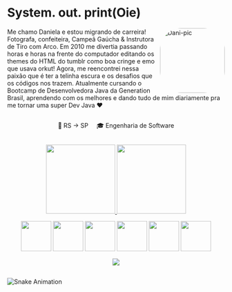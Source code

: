 # System. out. print(Oie)
<img align="right" alt="Dani-pic" height="150" style="border-radius:50px;" src="https://i.im.ge/2022/01/25/X7Bugy.png">
 Me chamo Daniela e estou migrando de carreira! Fotografa, confeiteira, Campeã Gaúcha & Instrutora de Tiro com Arco. Em 2010 me divertia passando horas e horas na frente do computador editando os themes do HTML do tumblr como boa cringe e emo que usava orkut! Agora, me reencontrei nessa paixão que é ter a telinha escura e os desafios que os códigos nos trazem. Atualmente cursando o Bootcamp de Desenvolvedora Java da Generation Brasil, aprendendo com os melhores e dando tudo de mim diariamente pra me tornar uma super Dev Java ♥ 
 
 ##

  <p align="center">
    🚀  RS → SP  &nbsp; &nbsp; 🎓 Engenharia de Software 
  </p>
</div>

 ##
 
 <div>          
 <p align="center">
  <a href="https://github.com/danigoulart">
    <img height="160em" src="https://github-readme-stats.vercel.app/api?username=danigoulart&theme=dracula&show_icons=true" />
    <img height="160em" src="https://github-readme-stats.vercel.app/api/top-langs/?username=danigoulart&layout=compact&langs_count=7&theme=dracula"/>
  </a>
 </div>

  
<div class="languages-ctn">
 <p align="center">
  <img width="70" height="70" src="https://cdn.jsdelivr.net/gh/devicons/devicon/icons/javascript/javascript-original.svg" />
  <img width="70" height="70" src="https://cdn.jsdelivr.net/gh/devicons/devicon/icons/css3/css3-plain-wordmark.svg" />
  <img width="70" height="70" src="https://cdn.jsdelivr.net/gh/devicons/devicon/icons/html5/html5-plain-wordmark.svg" />
  <img width="70" height="70" src="https://cdn.jsdelivr.net/gh/devicons/devicon/icons/react/react-original.svg" />
  <img width="70" height="70" src="https://cdn.jsdelivr.net/gh/devicons/devicon/icons/java/java-original-wordmark.svg" />
  <img width="70" height="70" src="https://cdn.jsdelivr.net/gh/devicons/devicon/icons/mysql/mysql-original-wordmark.svg" />
</div>


<p align="center">
<a href="https://www.linkedin.com/in/danigoulart/" target="_blank">
  <img src="https://img.shields.io/badge/LinkedIn-0077B5?style=for-the-badge&logo=linkedin&logoColor=white" />
</a>
</p>

##


![Snake Animation](https://github.com/danigoulart/danigoulart/blob/output/github-contribution-grid-snake.svg)
  
  ##
  
  

